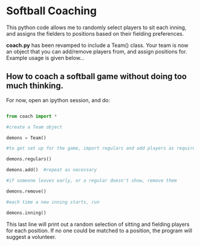 Softball Coaching
============

This python code allows me to randomly select players to sit each
inning, and assigns the fielders to positions based on their fielding
preferences.

**coach.py** has been revamped to include a Team() class. Your team is
now an object that you can add/remove players from, and assign
positions for. Example usage is given below...

How to coach a softball game without doing too much thinking.
-------

For now, open an ipython session, and do:

```python

from coach import *

#create a Team object

demons = Team()

#to get set up for the game, import regulars and add players as required

demons.regulars()

demons.add()  #repeat as necessary

#if someone leaves early, or a regular doesn't show, remove them

demons.remove()

#each time a new inning starts, run

demons.inning()

```

This last line will print out a random selection of sitting and fielding players for each position. If no one could be matched to a position, the program will suggest a volunteer.
